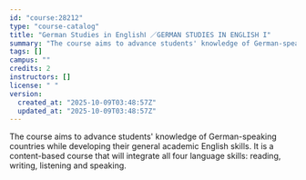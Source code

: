 ```yaml
---
id: "course:28212"
type: "course-catalog"
title: "German Studies in EnglishⅠ ／GERMAN STUDIES IN ENGLISH I"
summary: "The course aims to advance students' knowledge of German-speaking countries while developing their general academic Engl…"
tags: []
campus: ""
credits: 2
instructors: []
license: " "
version:
  created_at: "2025-10-09T03:48:57Z"
  updated_at: "2025-10-09T03:48:57Z"
---
```


The course aims to advance students' knowledge of German-speaking countries while developing their general academic English skills. It is a content-based course that will integrate all four language skills: reading, writing, listening and speaking.

